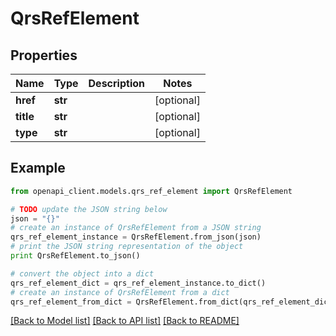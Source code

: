 # QrsRefElement


## Properties
Name | Type | Description | Notes
------------ | ------------- | ------------- | -------------
**href** | **str** |  | [optional] 
**title** | **str** |  | [optional] 
**type** | **str** |  | [optional] 

## Example

```python
from openapi_client.models.qrs_ref_element import QrsRefElement

# TODO update the JSON string below
json = "{}"
# create an instance of QrsRefElement from a JSON string
qrs_ref_element_instance = QrsRefElement.from_json(json)
# print the JSON string representation of the object
print QrsRefElement.to_json()

# convert the object into a dict
qrs_ref_element_dict = qrs_ref_element_instance.to_dict()
# create an instance of QrsRefElement from a dict
qrs_ref_element_from_dict = QrsRefElement.from_dict(qrs_ref_element_dict)
```
[[Back to Model list]](../README.md#documentation-for-models) [[Back to API list]](../README.md#documentation-for-api-endpoints) [[Back to README]](../README.md)


